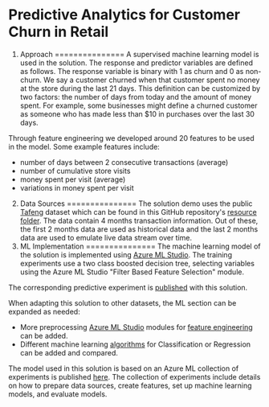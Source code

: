 # Predictive Analytics for Customer Churn in Retail

1. Approach
===============
A supervised machine learning model is used in the solution. The response and predictor variables are defined as follows. The response variable is binary with 1 as churn and 0 as non-churn. We say a customer churned when that customer spent no money at the store during the last 21 days. This definition can be customized by two factors: the number of days from today and the amount of money spent. For example, some businesses might define a churned customer as someone who has made less than $10 in purchases over the last 30 days. 

Through feature engineering we developed around 20 features to be used in the model. Some example features include:
- number of days between 2 consecutive transactions (average)
- number of cumulative store visits 
- money spent per visit (average)
- variations in money spent per visit
2. Data Sources
===============
The solution demo uses the public [Tafeng](http://recsyswiki.com/wiki/Grocery_shopping_datasets) dataset which can be found in this GitHub repository's [resource folder](https://github.com/Azure/cortana-intelligence-churn-prediction-solution/tree/master/Technical%20Deployment%20Guide/resource). The data contain 4 months transaction information. Out of these, the first 2 months data are used as historical data and the last 2 months data are used to emulate live data stream over time. 
3. ML Implementation
===============
The machine learning model of the solution is implemented using [Azure ML Studio](https://studio.azureml.net/). The training experiments use a two class boosted decision tree, selecting variables using the Azure ML Studio "Filter Based Feature Selection" module.

The corresponding predictive experiment is [published](https://gallery.cortanaintelligence.com/Experiment/Retail-Churn-Predictive-Exp-1) with this solution. 

When adapting this solution to other datasets, the ML section can be expanded as needed:  
- More preprocessing [Azure ML Studio](https://studio.azureml.net/) modules for [feature engineering](https://msdn.microsoft.com/en-us/library/azure/dn905834.aspx) can be added.  
- Different machine learning [algorithms](https://msdn.microsoft.com/en-us/library/azure/dn905812.aspx) for Classification or Regression can be added and compared.  

The model used in this solution is based on an Azure ML collection of experiments is published [here](https://gallery.cortanaintelligence.com/Collection/Retail-Customer-Churn-Prediction-Template-1). The collection of experiments include details on how to prepare data sources, create features, set up machine learning models, and evaluate models.


